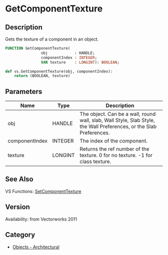 # GetComponentTexture

## Description
Gets the texture of a component in an object.

```pascal
FUNCTION GetComponentTexture(
				obj            : HANDLE;
				componentIndex : INTEGER;
				VAR texture    : LONGINT): BOOLEAN;
```

```python
def vs.GetComponentTexture(obj, componentIndex):
    return (BOOLEAN, texture)
```

## Parameters
|Name|Type|Description|
|---|---|---|
|obj|HANDLE|The object. Can be a wall, round wall, slab, Wall Style, Slab Style, the Wall Preferences, or the Slab Preferences.|
|componentIndex|INTEGER|The index of the component.|
|texture|LONGINT|Returns the ref number of the texture. 0 for no texture. -1 for class texture.|

## See Also
VS Functions:
[SetComponentTexture](SetComponentTexture.md)

## Version
Availability: from Vectorworks 2011

## Category
* [Objects - Architectural](../Categories/Objects%20-%20Architectural.md)

